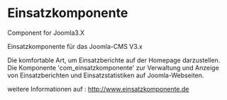 # Einsatzkomponente
Component for Joomla3.X


Einsatzkomponente für das Joomla-CMS V3.x

Die komfortable Art, um Einsatzberichte auf der Homepage darzustellen.
Die Komponente 'com_einsatzkomponente' zur Verwaltung und Anzeige von Einsatzberichten und Einsatzstatistiken auf Joomla-Webseiten.

weitere Informationen auf : http://www.einsatzkomponente.de

